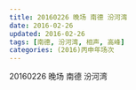 ```yaml
---
title: 20160226 晚场 南德 汾河湾
date: 2016-02-26
updated: 2016-02-26
tags: [南德, 汾河湾, 相声, 高峰] 
categories: (2016)丙申年场次 
---
```

20160226 晚场 南德 汾河湾